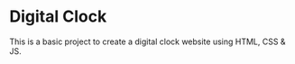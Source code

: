 # Digital Clock
This is a basic project to create a digital clock website using HTML, CSS &amp; JS.
